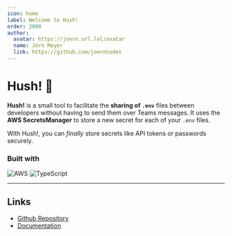 ```yaml
---
icon: home
label: Welcome to Hush!
order: 2000
author:
  avatar: https://joern.url.lol/avatar
  name: Jörn Meyer
  link: https://github.com/joerncodes
---
```


# Hush! 🤫</h1>

**Hush!** is a small tool to facilitate the **sharing of `.env`** files between developers without having to send them over Teams messages. It uses the **AWS SecretsManager** to store a new secret for each of your `.env` files.

With Hush!, you can _finally_ store secrets like API tokens or passwords securely.

### Built with

![AWS](https://img.shields.io/badge/AWS-%23FF9900.svg?style=for-the-badge&logo=amazon-aws&logoColor=white) ![TypeScript](https://img.shields.io/badge/typescript-%23007ACC.svg?style=for-the-badge&logo=typescript&logoColor=white)

---

## Links

- [Github Repository](https://github.com/kernpunkt/hush)
- [Documentation](https://kernpunkt.github.io/hush)
